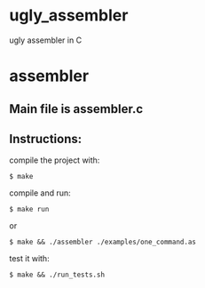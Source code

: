 # ugly_assembler
ugly assembler in C

# assembler

## Main file is assembler.c

## Instructions:

compile the project with:

`$ make`

compile and run:

`$ make run`

or

`$ make && ./assembler ./examples/one_command.as`

test it with:

```
$ make && ./run_tests.sh
```
